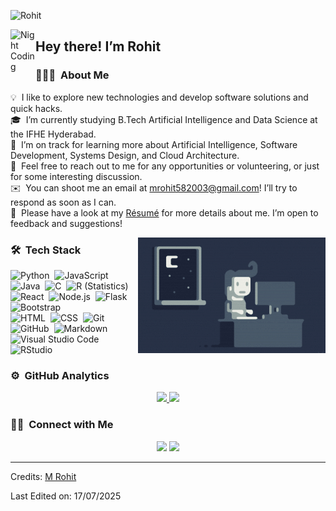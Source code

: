   <p><img src="![1920x1080-hitman-2-background-j09ahoq093qj5xix](https://github.com/user-attachments/assets/d45bf5fb-7358-4aec-b793-354f9881bc4d)
" alt="Rohit"></p>
<p><img alt="Night Coding" src="./assets/Hand%20Wave.gif" width="40" align="left"></p><h2>Hey there! I’m Rohit</h2><p></p>
<!-- ## 👋 &nbsp;Hey there! I'm Aditya -->
<h3 id="-about-me">👨🏻‍💻 &nbsp;About Me</h3>
<p>💡 &nbsp;I like to explore new technologies and develop software solutions and quick hacks.<br>
🎓 &nbsp;I’m currently studying B.Tech Artificial Intelligence and Data Science at the IFHE Hyderabad.<br>
🌱 &nbsp;I’m on track for learning more about Artificial Intelligence, Software Development, Systems Design, and Cloud Architecture.<br>
<!-- ##✍️ &nbsp;In my free time, I pursue Graphic Design and Blog Writing as hobbies/side hustles.<br> -->
💬 &nbsp;Feel free to reach out to me for any opportunities or volunteering, or just for some interesting discussion.<br>
✉️ &nbsp;You can shoot me an email at <a href="mailto:mrohit582003@gmail.com">mrohit582003@gmail.com</a>! I’ll try to respond as soon as I can.<br>
📄 &nbsp;Please have a look at my <a href="">Résumé</a> for more details about me. I’m open to feedback and suggestions!</p>
<img alt="Night Coding" src="https://raw.githubusercontent.com/AVS1508/AVS1508/master/assets/Night-Coding.gif" align="right">
<h3 id="-tech-stack">🛠 &nbsp;Tech Stack</h3>
<p><img src="https://img.shields.io/badge/-Python-05122A?style=flat&amp;logo=python" alt="Python">&nbsp;
<img src="https://img.shields.io/badge/-JavaScript-05122A?style=flat&amp;logo=javascript" alt="JavaScript">&nbsp;
<img src="https://img.shields.io/badge/-Java-05122A?style=flat&amp;logo=Java&amp;logoColor=FFA518" alt="Java">&nbsp;
<img src="https://img.shields.io/badge/-C-05122A?style=flat&amp;logo=C&amp;logoColor=A8B9CC" alt="C">&nbsp;
<img src="https://img.shields.io/badge/-R-05122A?style=flat&amp;logo=R&amp;logoColor=276DC3" alt="R (Statistics)"><br>
<img src="https://img.shields.io/badge/-React-05122A?style=flat&amp;logo=react" alt="React">&nbsp;
<img src="https://img.shields.io/badge/-Node.js-05122A?style=flat&amp;logo=node.js" alt="Node.js">&nbsp;
<img src="https://img.shields.io/badge/-Flask-05122A?style=flat&amp;logo=flask" alt="Flask">&nbsp;
<img src="https://img.shields.io/badge/-Bootstrap-05122A?style=flat&amp;logo=bootstrap&amp;logoColor=563D7C" alt="Bootstrap"><br>
<img src="https://img.shields.io/badge/-HTML-05122A?style=flat&amp;logo=HTML5" alt="HTML">&nbsp;
<img src="https://img.shields.io/badge/-CSS-05122A?style=flat&amp;logo=CSS3&amp;logoColor=1572B6" alt="CSS">&nbsp;
<img src="https://img.shields.io/badge/-Git-05122A?style=flat&amp;logo=git" alt="Git">&nbsp;
<img src="https://img.shields.io/badge/-GitHub-05122A?style=flat&amp;logo=github" alt="GitHub">&nbsp;
<img src="https://img.shields.io/badge/-Markdown-05122A?style=flat&amp;logo=markdown" alt="Markdown"><br>
<img src="https://img.shields.io/badge/-Visual%20Studio%20Code-05122A?style=flat&amp;logo=visual-studio-code&amp;logoColor=007ACC" alt="Visual Studio Code">&nbsp;
<img src="https://img.shields.io/badge/-RStudio-05122A?style=flat&amp;logo=rstudio" alt="RStudio">&nbsp;

<h3 id="️-github-analytics">⚙️ &nbsp;GitHub Analytics</h3>
<p align="center">
<a href="https://github.com/MRohit-2003">
  <img height="180em" src="https://github-readme-stats-eight-theta.vercel.app/api?username=MRohit-2003&amp;show_icons=true&amp;theme=algolia&amp;include_all_commits=true&amp;count_private=true">
  <img height="180em" src="https://github-readme-stats-eight-theta.vercel.app/api/top-langs/?username=MRohit-2003&amp;layout=compact&amp;langs_count=8&amp;theme=algolia">
</a>
</p>
<h3 id="-connect-with-me">🤝🏻 &nbsp;Connect with Me</h3>
<p align="center">
<!-- ##<a href="https://www.adityavsingh.com"><img src="https://img.shields.io/badge/-adityavsingh.com-3423A6?style=flat&amp;logo=Google-Chrome&amp;logoColor=white"></a>-->
<a href="https://linkedin.com/in/m-rohit-138a76246"><img src="https://img.shields.io/badge/-M%20Rohit%20-0077B5?style=flat&amp;logo=Linkedin&amp;logoColor=white"></a>
<a href="mailto:mrohit582003@gmail.com"><img src="https://img.shields.io/badge/-mrohit582003@gmail.com-D14836?style=flat&amp;logo=Gmail&amp;logoColor=white"></a>
</p>
<hr>
<p>Credits: <a href="https://github.com/MRohit-2003">M Rohit</a></p>
<p>Last Edited on: 17/07/2025</p> 
